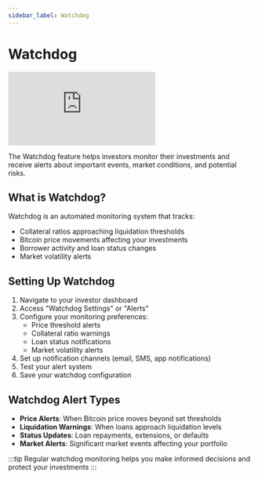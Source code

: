 ```yaml
---
sidebar_label: Watchdog
---
```


# Watchdog

<div style={{position: 'relative', paddingBottom: '56.25%', height: 0, overflow: 'hidden', width: '100%', marginBottom: '2rem'}}>
  <iframe
    src="https://www.youtube.com/embed/ADUizv4xWRg"
    title="How to Setup Watchdog for Investors"
    style={{position: 'absolute', top: 0, left: 0, width: '100%', height: '100%'}}
    frameBorder="0"
    allow="accelerometer; autoplay; clipboard-write; encrypted-media; gyroscope; picture-in-picture"
    allowFullScreen>
  </iframe>
</div>

The Watchdog feature helps investors monitor their investments and receive alerts about important events, market conditions, and potential risks.

## What is Watchdog?

Watchdog is an automated monitoring system that tracks:

- Collateral ratios approaching liquidation thresholds
- Bitcoin price movements affecting your investments
- Borrower activity and loan status changes
- Market volatility alerts

## Setting Up Watchdog

1. Navigate to your investor dashboard
2. Access "Watchdog Settings" or "Alerts"
3. Configure your monitoring preferences:
   - Price threshold alerts
   - Collateral ratio warnings
   - Loan status notifications
   - Market volatility alerts
4. Set up notification channels (email, SMS, app notifications)
5. Test your alert system
6. Save your watchdog configuration

## Watchdog Alert Types

- **Price Alerts**: When Bitcoin price moves beyond set thresholds
- **Liquidation Warnings**: When loans approach liquidation levels
- **Status Updates**: Loan repayments, extensions, or defaults
- **Market Alerts**: Significant market events affecting your portfolio

:::tip
Regular watchdog monitoring helps you make informed decisions and protect your investments
:::